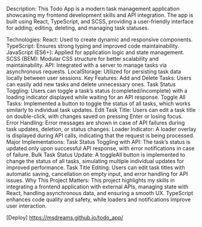 Description:
This Todo App is a modern task management application showcasing my frontend development skills and API integration.
The app is built using React, TypeScript, and SCSS, providing a user-friendly interface for adding, editing, deleting, and managing task statuses.

Technologies:
React: Used to create dynamic and responsive components.
TypeScript: Ensures strong typing and improved code maintainability.
JavaScript (ES6+): Applied for application logic and state management.
SCSS (BEM): Modular CSS structure for better scalability and maintainability.
API: Integrated with a server to manage tasks via asynchronous requests.
LocalStorage: Utilized for persisting task data locally between user sessions.
Key Features:
Add and Delete Tasks: Users can easily add new tasks and delete unnecessary ones.
Task Status Toggling: Users can toggle a task’s status (completed/incomplete) with a loading indicator displayed while waiting for an API response.
Toggle All Tasks: Implemented a button to toggle the status of all tasks, which works similarly to individual task updates.
Edit Task Title: Users can edit a task title on double-click, with changes saved on pressing Enter or losing focus.
Error Handling: Error messages are shown in case of API failures during task updates, deletion, or status changes.
Loader Indicator: A loader overlay is displayed during API calls, indicating that the request is being processed.
Major Implementations:
Task Status Toggling with API: The task’s status is updated only upon successful API response, with error notifications in case of failure.
Bulk Task Status Update: A toggleAll button is implemented to change the status of all tasks, simulating multiple individual updates for improved performance.
Task Title Editing: Users can edit task titles with automatic saving, cancellation on empty input, and error handling for API issues.
Why This Project Matters:
This project highlights my skills in integrating a frontend application with external APIs, managing state with React, handling asynchronous data, and ensuring a smooth UX. TypeScript enhances code quality and safety, while loaders and notifications improve user interaction.

[Deploy] https://msdreams.github.io/todo_app/
